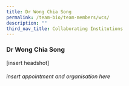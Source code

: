 ```yaml
---
title: Dr Wong Chia Song
permalink: /team-bio/team-members/wcs/
description: ""
third_nav_title: Collaborating Institutions
---
```

### Dr Wong Chia Song

[insert headshot]

###### insert appointment and organisation here
